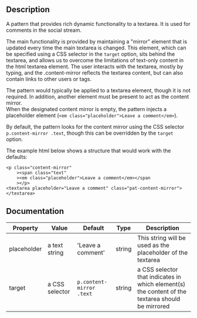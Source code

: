 ## Description

A pattern that provides rich dynamic functionality to a textarea.  It is used
for comments in the social stream.

The main functionality is provided by maintaining a "mirror" element that 
is updated every time the main textarea is changed.  This element, which
can be specified using a CSS selector in the `target` option, sits behind the
textarea, and allows us to overcome the limitations of text-only content in 
the html textarea element.  The user interacts with the textarea, mostly by 
typing, and the .content-mirror reflects the textarea content, but can also
contain links to other users or tags.

The pattern would typically be applied to a textarea element, though it is
not required.
In addition, another element must be present to act as the content mirror.  
When the designated content mirror is empty, the pattern injects a placeholder
element (`<em class="placeholder">Leave a comment</em>`).

By default, the pattern looks for the content mirror using the CSS selector
`p.content-mirror .text`, though this can be overridden by the `target` 
option.

The example html below shows a structure that would work with the defaults:

    <p class="content-mirror"
        ><span class="text"
        ><em class="placeholder">Leave a comment</em></span
        ></p>
    <textarea placeholder="Leave a comment" class="pat-content-mirror"></textarea>


## Documentation

Property | Value | Default | Type | Description
---------|-------|---------|------|------------
placeholder | a text string | 'Leave a comment' | string | This string will be used as the placeholder of the textarea
target | a CSS selector | `p.content-mirror .text` | string | a CSS selector that indicates in which element(s) the content of the textarea should be mirrored

